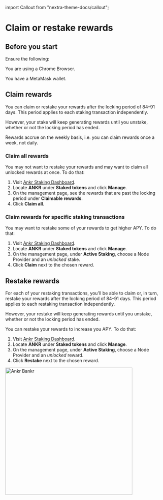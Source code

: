 import Callout from "nextra-theme-docs/callout";

# Claim or restake rewards

## Before you start

<Callout> Ensure the following:

You are using a Chrome Browser.

You have a MetaMask wallet.
</Callout>

## Claim rewards
<Callout>
You can claim or restake your rewards after the locking period of 84–91 days. This period applies to each staking transaction independently.

However, your stake will keep generating rewards until you unstake, whether or not the locking period has ended.

Rewards accrue on the weekly basis, i.e. you can claim rewards once a week, not daily. 
</Callout>

### Claim all rewards
You may not want to restake your rewards and may want to claim all unlocked rewards at once. To do that:
1. Visit [Ankr Staking Dashboard](https://www.ankr.com/staking/dashboard/).
2. Locate **ANKR** under **Staked tokens** and click **Manage**.
3. On the management page, see the rewards that are past the locking period under **Claimable rewards**. 
4. Click **Claim all**.

### Claim rewards for specific staking transactions
You may want to restake some of your rewards to get higher APY. To do that:
1. Visit [Ankr Staking Dashboard](https://www.ankr.com/staking/dashboard/).
2. Locate **ANKR** under **Staked tokens** and click **Manage**.
3. On the management page, under **Active Staking**, choose a Node Provider and an _unlocked_ stake.
4. Click **Claim** next to the chosen reward.

## Restake rewards

<Callout>
For each of your restaking transactions, you'll be able to claim or, in turn, restake your rewards after the locking period of 84–91 days. This period applies to each restaking transaction independently.

However, your restake will keep generating rewards until you unstake, whether or not the locking period has ended.
</Callout>

You can restake your rewards to increase you APY. To do that:
1. Visit [Ankr Staking Dashboard](https://www.ankr.com/staking/dashboard/).
2. Locate **ANKR** under **Staked tokens** and click **Manage**.
3. On the management page, under **Active Staking**, choose a Node Provider and an _unlocked_ reward. 
4. Click **Restake** next to the chosen reward.

<img src="/delegated-staking/ankr-bankr.png" alt="Ankr Bankr" class="responsive-pic" width="400" />